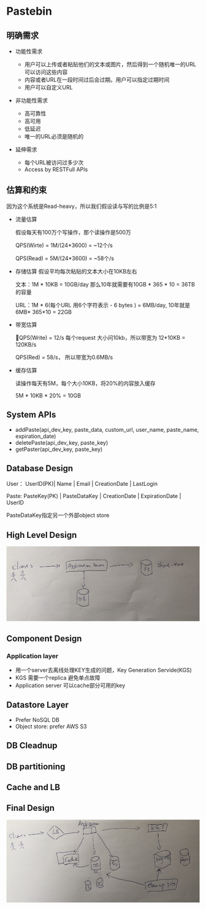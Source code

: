 # Pastebin

## 明确需求

- 功能性需求
    - 用户可以上传或者粘贴他们的文本或图片，然后得到一个随机唯一的URL可以访问这些内容
    - 内容或者URL在一段时间过后会过期。用户可以指定过期时间
    - 用户可以自定义URL

- 非功能性需求
    - 高可靠性
    - 高可用
    - 低延迟
    - 唯一的URL必须是随机的

- 延伸需求
    - 每个URL被访问过多少次
    - Access by RESTFull APIs

## 估算和约束
因为这个系统是Read-heavy，所以我们假设读与写的比例是5:1

- 流量估算

    假设每天有100万个写操作，那个读操作是500万

    QPS(Wirte) = 1M/(24*3600) = ~12个/s

    QPS(Read) = 5M/(24*3600) = ~58个/s

- 存储估算
    假设平均每次粘贴的文本大小在10KB左右

    文本：1M * 10KB = 10GB/day 那么10年就需要有10GB * 365 * 10 = 36TB 的容量

    URL：1M * 6(每个URL 用6个字符表示 - 6 bytes ) = 6MB/day, 10年就是 6MB* 365*10 = 22GB

- 带宽估算

    QPS(Write) = 12/s 每个request 大小问10kb，所以带宽为 12*10KB = 120KB/s
    
    QPS(Red) = 58/s， 所以带宽为0.6MB/s

- 缓存估算

    读操作每天有5M，每个大小10KB，将20%的内容放入缓存

    5M * 10KB * 20% = 10GB

## System APIs

- addPaste(api_dev_key, paste_data, custom_url, user_name, paste_name, expiration_date)
- deletePaste(api_dev_key, paste_key)
- getPaster(api_dev_key, paste_key)

## Database Design

User： UserID(PK)| Name | Email | CreationDate | LastLogin

Paste: PasteKey(PK) | PasteDataKey | CreationDate | ExpirationDate | UserID

PasteDataKey指定另一个外部object store

## High Level Design

![](../img/Pastebin-1.jpg)

## Component Design

### Application layer

- 用一个server去离线处理KEY生成的问题，Key Generation Servide(KGS)
- KGS 需要一个replica 避免单点故障
- Application server 可以cache部分可用的key

## Datastore Layer

- Prefer NoSQL DB
- Object store: prefer AWS S3

## DB Cleadnup
## DB partitioning
## Cache and LB

## Final Design
![](../img/Pastebin-2.jpg)
